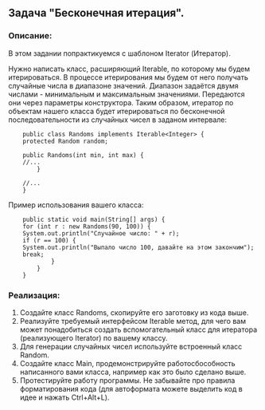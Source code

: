 ## Задача "Бесконечная итерация".

### Описание:

В этом задании попрактикуемся с шаблоном Iterator (Итератор).

Нужно написать класс, расширяющий Iterable<Integer>, по которому мы будем итерироваться. В процессе итерирования мы будем от него получать случайные числа в диапазоне значений. Диапазон задаётся двумя числами - минимальным и максимальным значениями. Передаются они через параметры конструктора. Таким образом, итератор по объектам нашего класса будет итерироваться по бесконечной последовательности из случайных чисел в заданом интервале:

        public class Randoms implements Iterable<Integer> {
        protected Random random;

        public Randoms(int min, int max) {
        //...
            }

        //...
        }

Пример использования вашего класса:

        public static void main(String[] args) {
        for (int r : new Randoms(90, 100)) {
        System.out.println("Случайное число: " + r);
        if (r == 100) {
        System.out.println("Выпало число 100, давайте на этом закончим");
        break;
                }
            }
        }

### Реализация:

1. Создайте класс Randoms, скопируйте его заготовку из кода выше.
2. Реализуйте требуемый интерфейсом Iterable метод, для чего вам может понадобиться создать вспомогательный класс для итератора (реализующего Iterator<Integer>) по вашему классу.
3. Для генерации случайных чисел используйте встроенный класс Random.
4. Создайте класс Main, продемонстрируйте работосбособность написанного вами класса, например как это было сделано выше.
5. Протестируйте работу программы. Не забывайте про правила форматирования кода (для автоформата можете выделить код в идее и нажать Ctrl+Alt+L).